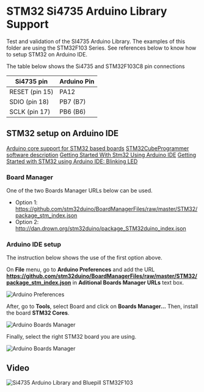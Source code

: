 # STM32 Si4735 Arduino Library Support 

Test and validation of the SI4735 Arduino Library.
The examples of this folder are using the STM32F103 Series. See references below to know how to setup STM32 on Arduino IDE. 


The table below shows the Si4735 and STM32F103C8 pin connections 
    
| Si4735 pin      |  Arduino Pin  |
| ----------------| ------------  |
| RESET (pin 15)  |     PA12      |
| SDIO (pin 18)   |     PB7 (B7)  |
| SCLK (pin 17)   |     PB6 (B6)  |



## STM32 setup on Arduino IDE


[Arduino core support for STM32 based boards](https://github.com/stm32duino/Arduino_Core_STM32)
[STM32CubeProgrammer software description](https://www.st.com/resource/en/user_manual/dm00403500-stm32cubeprogrammer-software-description-stmicroelectronics.pdf)
[Getting Started With Stm32 Using Arduino IDE](https://www.instructables.com/id/Getting-Started-With-Stm32-Using-Arduino-IDE/)
[Getting Started with STM32 using Arduino IDE: Blinking LED](https://circuitdigest.com/microcontroller-projects/getting-started-with-stm32-development-board-stm32f103c8-using-arduino-ide)



### Board Manager 

One of the two Boards Manager URLs below can be used. 

* Option 1: https://github.com/stm32duino/BoardManagerFiles/raw/master/STM32/package_stm_index.json
* Option 2: http://dan.drown.org/stm32duino/package_STM32duino_index.json



### Arduino IDE setup 

The instruction below shows the use of the first option above.  

On __File__ menu, go to __Arduino Preferences__ and add the URL __https://github.com/stm32duino/BoardManagerFiles/raw/master/STM32/package_stm_index.json__ in __Aditional Boards Manager URLs__ text box. 

![Arduino Preferences](https://github.com/pu2clr/SI4735/blob/master/extras/images/STM32_00.png)


After, go to __Tools__, select Board and click on __Boards Manager...__ Then, install the board __STM32 Cores__. 

![Arduino Boards Manager](https://github.com/pu2clr/SI4735/blob/master/extras/images/STM32_02.png)


Finally, select the right STM32 board you are using. 

![Arduino Boards Manager](https://github.com/pu2clr/SI4735/blob/master/extras/images/STM32_03.png)



## Video

![Si4735 Arduino Library and Bluepill STM32F103 ](https://youtu.be/v4o5_lKKATc)
